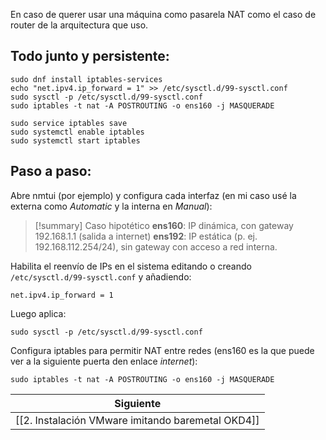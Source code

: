 En caso de querer usar una máquina como pasarela NAT como el caso de router de la arquitectura que uso.

## Todo junto y persistente:

```
sudo dnf install iptables-services
echo "net.ipv4.ip_forward = 1" >> /etc/sysctl.d/99-sysctl.conf
sudo sysctl -p /etc/sysctl.d/99-sysctl.conf
sudo iptables -t nat -A POSTROUTING -o ens160 -j MASQUERADE

sudo service iptables save
sudo systemctl enable iptables
sudo systemctl start iptables
```

## Paso a paso:

Abre nmtui (por ejemplo) y configura cada interfaz (en mi caso usé la externa como *Automatic* y la interna en *Manual*):

> [!summary] Caso hipotético
>**ens160**: IP dinámica, con gateway 192.168.1.1 (salida a internet)
> **ens192**: IP estática (p. ej. 192.168.112.254/24), sin gateway con acceso a red interna.

Habilita el reenvío de IPs en el sistema editando o creando ``/etc/sysctl.d/99-sysctl.conf`` y añadiendo:

```
net.ipv4.ip_forward = 1
```

Luego aplica:

``sudo sysctl -p /etc/sysctl.d/99-sysctl.conf``

Configura iptables para permitir NAT entre redes (ens160 es la que puede ver a la siguiente puerta den enlace _internet_):

``sudo iptables -t nat -A POSTROUTING -o ens160 -j MASQUERADE``

|                                                                              Siguiente                                                                              |
| :-----------------------------------------------------------------------------------------------------------------------------------------------------------------: |
|                                                          [[2. Instalación VMware imitando baremetal OKD4]]                                                          |